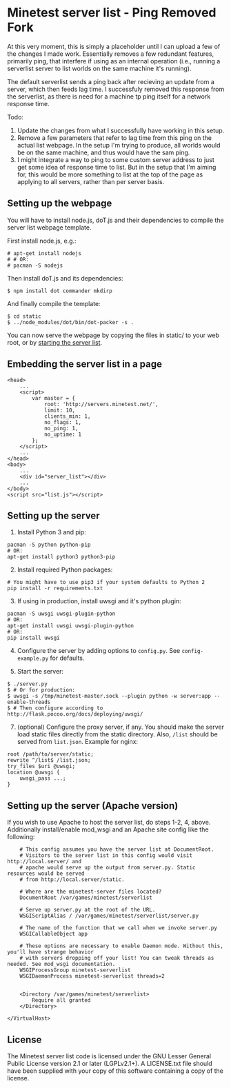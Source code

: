 Minetest server list - Ping Removed Fork
====================

At this very moment, this is simply a placeholder until I can upload a few of the changes I made work. 
Essentially removes a few redundant features, primarily ping, that interfere if using as an internal operation (i.e., running a serverlist server to list worlds on the same machine it's running). 

The default serverlist sends a ping back after recieving an update from a server, which then feeds lag time. I successfuly removed this response from the serverlist, as there is need for a machine tp ping itself for a network response time. 

Todo:
1. Update the changes from what I successfully have working in this setup.
2. Remove a few parameters that refer to lag time from this ping on the actual list webpage. In the setup I'm trying to produce, all worlds would be on the same machine, and thus would have the sam ping. 
3. I might integrate a way to ping to some custom server address to just get some idea of response time to list. But in the setup that I'm aiming for, this would be more something to list at the top of the page as applying to all servers, rather than per server basis. 


Setting up the webpage
----------------------

You will have to install node.js, doT.js and their dependencies to compile
the server list webpage template.

First install node.js, e.g.:

	# apt-get install nodejs
	# # OR:
	# pacman -S nodejs

Then install doT.js and its dependencies:

	$ npm install dot commander mkdirp

And finally compile the template:

	$ cd static
	$ ../node_modules/dot/bin/dot-packer -s .

You can now serve the webpage by copying the files in static/ to your web root, or by [starting the server list](#setting-up-the-server).


Embedding the server list in a page
-----------------------------------

	<head>
		...
		<script>
			var master = {
				root: 'http://servers.minetest.net/',
				limit: 10,
				clients_min: 1,
				no_flags: 1,
				no_ping: 1,
				no_uptime: 1
			};
		</script>
		...
	</head>
	<body>
		...
		<div id="server_list"></div>
		...
	</body>
	<script src="list.js"></script>


Setting up the server
---------------------

  1. Install Python 3 and pip:

	pacman -S python python-pip
	# OR:
	apt-get install python3 python3-pip

  2. Install required Python packages:

	# You might have to use pip3 if your system defaults to Python 2
	pip install -r requirements.txt

  3. If using in production, install uwsgi and it's python plugin:

	pacman -S uwsgi uwsgi-plugin-python
	# OR:
	apt-get install uwsgi uwsgi-plugin-python
	# OR:
	pip install uwsgi

  4. Configure the server by adding options to `config.py`.
       See `config-example.py` for defaults.

  5. Start the server:

	$ ./server.py
	$ # Or for production:
	$ uwsgi -s /tmp/minetest-master.sock --plugin python -w server:app --enable-threads
	$ # Then configure according to http://flask.pocoo.org/docs/deploying/uwsgi/

  7. (optional) Configure the proxy server, if any.  You should make the server
	load static files directly from the static directory.  Also, `/list`
	should be served from `list.json`.  Example for nginx:

	root /path/to/server/static;
	rewrite ^/list$ /list.json;
	try_files $uri @uwsgi;
	location @uwsgi {
		uwsgi_pass ...;
	}

Setting up the server (Apache version)
---------------------

If you wish to use Apache to host the server list, do steps 1-2, 4, above. Additionally install/enable mod_wsgi and an Apache site config like the following:

		# This config assumes you have the server list at DocumentRoot.
		# Visitors to the server list in this config would visit http://local.server/ and
		# apache would serve up the output from server.py. Static resources would be served
		# from http://local.server/static.

		# Where are the minetest-server files located?
		DocumentRoot /var/games/minetest/serverlist

		# Serve up server.py at the root of the URL.
		WSGIScriptAlias / /var/games/minetest/serverlist/server.py

		# The name of the function that we call when we invoke server.py
		WSGICallableObject app

		# These options are necessary to enable Daemon mode. Without this, you'll have strange behavior
		# with servers dropping off your list! You can tweak threads as needed. See mod_wsgi documentation.
		WSGIProcessGroup minetest-serverlist
		WSGIDaemonProcess minetest-serverlist threads=2


		<Directory /var/games/minetest/serverlist>
			Require all granted
		</Directory>

	</VirtualHost>

License
-------

The Minetest server list code is licensed under the GNU Lesser General Public
License version 2.1 or later (LGPLv2.1+).  A LICENSE.txt file should have been
supplied with your copy of this software containing a copy of the license.

